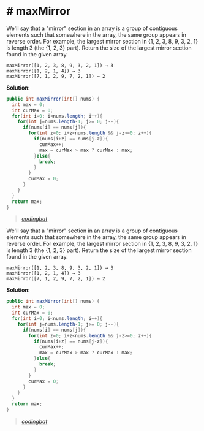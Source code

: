 # # maxMirror

We'll say that a "mirror" section in an array is a group of contiguous elements such that somewhere in the array, the same group appears in reverse order. For example, the largest mirror section in {1, 2, 3, 8, 9, 3, 2, 1} is length 3 (the {1, 2, 3} part). Return the size of the largest mirror section found in the given array.

```
maxMirror([1, 2, 3, 8, 9, 3, 2, 1]) → 3
maxMirror([1, 2, 1, 4]) → 3
maxMirror([7, 1, 2, 9, 7, 2, 1]) → 2
```

**Solution:**

```java
public int maxMirror(int[] nums) {
  int max = 0;
  int curMax = 0;
  for(int i=0; i<nums.length; i++){
    for(int j=nums.length-1; j>= 0; j--){
      if(nums[i] == nums[j]){
        for(int z=0; i+z<nums.length && j-z>=0; z++){
          if(nums[i+z] == nums[j-z]){
            curMax++;
            max = curMax > max ? curMax : max;
          }else{
            break;
          }
        }
        curMax = 0;
      }
    }
  }
  return max;
}
```

> _[codingbat](https://codingbat.com/prob/p196409)_

We'll say that a "mirror" section in an array is a group of contiguous elements such that somewhere in the array, the same group appears in reverse order. For example, the largest mirror section in {1, 2, 3, 8, 9, 3, 2, 1} is length 3 (the {1, 2, 3} part). Return the size of the largest mirror section found in the given array.

```
maxMirror([1, 2, 3, 8, 9, 3, 2, 1]) → 3
maxMirror([1, 2, 1, 4]) → 3
maxMirror([7, 1, 2, 9, 7, 2, 1]) → 2
```

**Solution:**

```java
public int maxMirror(int[] nums) {
  int max = 0;
  int curMax = 0;
  for(int i=0; i<nums.length; i++){
    for(int j=nums.length-1; j>= 0; j--){
      if(nums[i] == nums[j]){
        for(int z=0; i+z<nums.length && j-z>=0; z++){
          if(nums[i+z] == nums[j-z]){
            curMax++;
            max = curMax > max ? curMax : max;
          }else{
            break;
          }
        }
        curMax = 0;
      }
    }
  }
  return max;
}
```

> _[codingbat](https://codingbat.com/prob/p196409)_